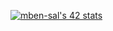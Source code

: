 


<!---
manarben-13/manarben-13 is a ✨ special ✨ repository because its `README.md` (this file) appears on your GitHub profile.
You can click the Preview link to take a look at your changes.
--->

[![mben-sal's 42 stats](https://badge.mediaplus.ma/starryblue/mben-sal)](https://github.com/oakoudad/badge42)
